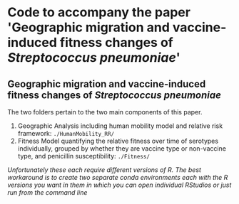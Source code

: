 # Code to accompany the paper 'Geographic migration and vaccine-induced fitness changes of *Streptococcus pneumoniae*' <br />
## Geographic migration and vaccine-induced fitness changes of *Streptococcus pneumoniae*
The two folders pertain to the two main components of this paper. <br />
1) Geographic Analysis including human mobility model and relative risk framework:  ```./HumanMobility_RR/```
2) Fitness Model quantifying the relative fitness over time of serotypes individually, grouped by whether they are vaccine type or non-vaccine type, and penicillin susceptibility: ```./Fitness/```


*Unfortunately these each require different versions of R. The best workaround is to create two separate conda environments each with the R versions you want in them in which you can open individual RStudios or just run from the command line*
